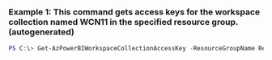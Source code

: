 ### Example 1: This command gets access keys for the workspace collection named WCN11 in the specified resource group. (autogenerated)
```powershell
PS C:\> Get-AzPowerBIWorkspaceCollectionAccessKey -ResourceGroupName ResourceGroup17 -WorkspaceCollectionName WCN11
```

